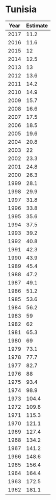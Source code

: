 # Tunisia

| Year | Estimate |
| ---- | -------- |
| 2017 | 11.2 |
| 2016 | 11.6 |
| 2015 | 12 |
| 2014 | 12.5 |
| 2013 | 13 |
| 2012 | 13.6 |
| 2011 | 14.2 |
| 2010 | 14.9 |
| 2009 | 15.7 |
| 2008 | 16.6 |
| 2007 | 17.5 |
| 2006 | 18.5 |
| 2005 | 19.6 |
| 2004 | 20.8 |
| 2003 | 22 |
| 2002 | 23.3 |
| 2001 | 24.8 |
| 2000 | 26.3 |
| 1999 | 28.1 |
| 1998 | 29.9 |
| 1997 | 31.8 |
| 1996 | 33.8 |
| 1995 | 35.6 |
| 1994 | 37.5 |
| 1993 | 39.2 |
| 1992 | 40.8 |
| 1991 | 42.3 |
| 1990 | 43.9 |
| 1989 | 45.4 |
| 1988 | 47.2 |
| 1987 | 49.1 |
| 1986 | 51.2 |
| 1985 | 53.6 |
| 1984 | 56.2 |
| 1983 | 59 |
| 1982 | 62 |
| 1981 | 65.3 |
| 1980 | 69 |
| 1979 | 73.1 |
| 1978 | 77.7 |
| 1977 | 82.7 |
| 1976 | 88 |
| 1975 | 93.4 |
| 1974 | 98.9 |
| 1973 | 104.4 |
| 1972 | 109.8 |
| 1971 | 115.3 |
| 1970 | 121.1 |
| 1969 | 127.4 |
| 1968 | 134.2 |
| 1967 | 141.2 |
| 1966 | 148.6 |
| 1965 | 156.4 |
| 1964 | 164.4 |
| 1963 | 172.5 |
| 1962 | 181.1 |